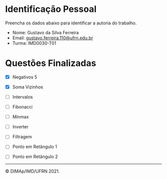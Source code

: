 ﻿# Identificação Pessoal

Preencha os dados abaixo para identificar a autoria do trabalho.

- Nome: Gustavo da Silva Ferreira
- Email: gustavo.ferreira.110@ufrn.edu.br
- Turma: IMD0030-T01

# Questões Finalizadas

- [x] Negativos 5
- [x] Soma Vizinhos
- [ ] Intervalos
- [ ] Fibonacci
- [ ] Minmax
- [ ] Inverter
- [ ] Filtragem
- [ ] Ponto em Retângulo 1
- [ ] Ponto em Retângulo 2


--------
&copy; DIMAp/IMD/UFRN 2021.
